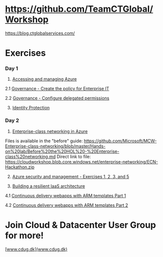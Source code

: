 # https://github.com/TeamCTGlobal/Workshop

https://blog.ctglobalservices.com/

# Exercises 

### Day 1
1. [Accessing and managing Azure](Accessing%20and%20Managing%20Azure.md)

2.1 [Governance - Create the policy for Enterprise IT](https://github.com/Microsoft/MCW-Enterprise-ready-cloud/blob/master/Hands-on%20lab/HOL%20step-by-step%20-%20Enterprise-ready%20cloud.md#solution-architecture)

2.2 [Governance - Configure delegated permissions](https://github.com/Microsoft/MCW-Enterprise-ready-cloud/blob/master/Hands-on%20lab/HOL%20step-by-step%20-%20Enterprise-ready%20cloud.md#exercise-2-configure-delegated-permissions)

3. [Identity Protection](/Identity%20Protection/Identity%20Protection.md)

### Day 2
1. [Enterprise-class networking in Azure](https://github.com/Microsoft/MCW-Enterprise-class-networking/blob/master/Hands-on%20lab/HOL%20step-by-step%20-%20Enterprise-class%20networking%20in%20Azure.md)

Files is available in the "before" guide:
https://github.com/Microsoft/MCW-Enterprise-class-networking/blob/master/Hands-on%20lab/Before%20the%20HOL%20-%20Enterprise-class%20networking.md
Direct link to file: https://cloudworkshop.blob.core.windows.net/enterprise-networking/ECN-Hackathon.zip

2. [Azure security and management - Exercises 1, 2, 3, and 5](https://github.com/Microsoft/MCW-Azure-security-and-management/blob/master/Hands-on%20lab/HOL%20step-by-step%20-%20Azure%20security%20and%20management.md)

3. [Building a resilient IaaS architecture](https://github.com/Microsoft/MCW-Building-a-resilient-IaaS-architecture/blob/master/Hands-on%20lab/HOL%20step-by%20step%20-%20Building%20a%20resilient%20IaaS%20architecture.md)

4.1 [Continuous delivery webapps with ARM templates Part 1](https://cloudmechanic.net/2017/10/05/continuous-delivery-webapps-with-arm-templates-part-1/)

4.2 [Continuous delivery webapps with ARM templates Part 2](https://cloudmechanic.net/2017/12/12/continuous-delivery-webapps-with-arm-templates-part-2/)


# Join Cloud & Datacenter User Group for more! 
[www.cdug.dk](www.cdug.dk)
